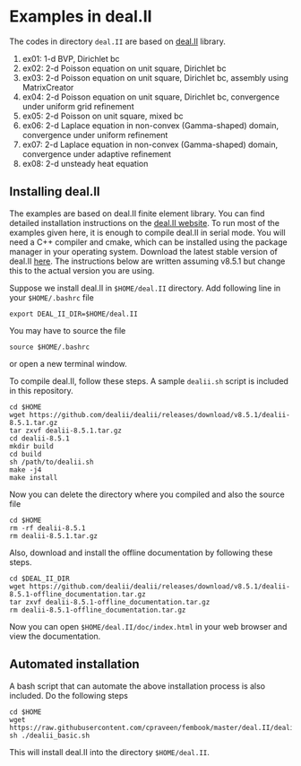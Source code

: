 # Examples in deal.II

The codes in directory `deal.II` are based on [deal.II](http://www.dealii.org) library.

1. ex01: 1-d BVP, Dirichlet bc
1. ex02: 2-d Poisson equation on unit square, Dirichlet bc
1. ex03: 2-d Poisson equation on unit square, Dirichlet bc, assembly using MatrixCreator
1. ex04: 2-d Poisson equation on unit square, Dirichlet bc, convergence under uniform grid refinement
1. ex05: 2-d Poisson on unit square, mixed bc
1. ex06: 2-d Laplace equation in non-convex (Gamma-shaped) domain, convergence under uniform refinement
1. ex07: 2-d Laplace equation in non-convex (Gamma-shaped) domain, convergence under adaptive refinement
1. ex08: 2-d unsteady heat equation

## Installing deal.II
The examples are based on deal.II finite element library. You can find detailed installation instructions on the [deal.II website](http://www.dealii.org/developer/readme.html). To run most of the examples given here, it is enough to compile deal.II in serial mode. You will need a C++ compiler and cmake, which can be installed using the package manager in your operating system. Download the latest stable version of deal.II [here](https://github.com/dealii/dealii/releases). The instructions below are written assuming v8.5.1 but change this to the actual version you are using.

Suppose we install deal.II in `$HOME/deal.II` directory. Add following line in your `$HOME/.bashrc` file
```
export DEAL_II_DIR=$HOME/deal.II
```
You may have to source the file
```
source $HOME/.bashrc
```
or open a new terminal window.

To compile deal.II, follow these steps. A sample `dealii.sh` script is included in this repository.
```
cd $HOME
wget https://github.com/dealii/dealii/releases/download/v8.5.1/dealii-8.5.1.tar.gz
tar zxvf dealii-8.5.1.tar.gz
cd dealii-8.5.1
mkdir build
cd build
sh /path/to/dealii.sh
make -j4
make install
```
Now you can delete the directory where you compiled and also the source file
```
cd $HOME
rm -rf dealii-8.5.1
rm dealii-8.5.1.tar.gz
```
Also, download and install the offline documentation by following these steps.
```
cd $DEAL_II_DIR
wget https://github.com/dealii/dealii/releases/download/v8.5.1/dealii-8.5.1-offline_documentation.tar.gz
tar zxvf dealii-8.5.1-offline_documentation.tar.gz
rm dealii-8.5.1-offline_documentation.tar.gz
```
Now you can open `$HOME/deal.II/doc/index.html` in your web browser and view the documentation.

## Automated installation

A bash script that can automate the above installation process is also included. Do the following steps
```
cd $HOME
wget https://raw.githubusercontent.com/cpraveen/fembook/master/deal.II/dealii_basic.sh
sh ./dealii_basic.sh
```
This will install deal.II into the directory ```$HOME/deal.II```.
